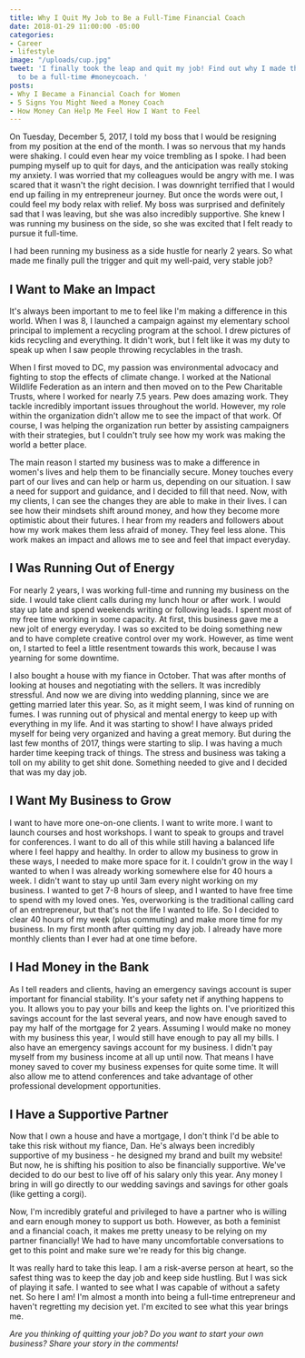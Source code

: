 ```yaml
---
title: Why I Quit My Job to Be a Full-Time Financial Coach
date: 2018-01-29 11:00:00 -05:00
categories:
- Career
- lifestyle
image: "/uploads/cup.jpg"
tweet: 'I finally took the leap and quit my job! Find out why I made the decision
  to be a full-time #moneycoach. '
posts:
- Why I Became a Financial Coach for Women
- 5 Signs You Might Need a Money Coach
- How Money Can Help Me Feel How I Want to Feel
---
```


On Tuesday, December 5, 2017, I told my boss that I would be resigning from my position at the end of the month. I was so nervous that my hands were shaking. I could even hear my voice trembling as I spoke. I had been pumping myself up to quit for days, and the anticipation was really stoking my anxiety. I was worried that my colleagues would be angry with me. I was scared that it wasn't the right decision. I was downright terrified that I would end up failing in my entrepreneur journey. But once the words were out, I could feel my body relax with relief. My boss was surprised and definitely sad that I was leaving, but she was also incredibly supportive. She knew I was running my business on the side, so she was excited that I felt ready to pursue it full-time. 

I had been running my business as a side hustle for nearly 2 years. So what made me finally pull the trigger and quit my well-paid, very stable job?

## I Want to Make an Impact

It's always been important to me to feel like I'm making a difference in this world. When I was 8, I launched a campaign against my elementary school principal to implement a recycling program at the school. I drew pictures of kids recycling and everything. It didn't work, but I felt like it was my duty to speak up when I saw people throwing recyclables in the trash.

When I first moved to DC, my passion was environmental advocacy and fighting to stop the effects of climate change. I worked at the National Wildlife Federation as an intern and then moved on to the Pew Charitable Trusts, where I worked for nearly 7.5 years. Pew does amazing work. They tackle incredibly important issues throughout the world. However, my role within the organization didn't allow me to see the impact of that work. Of course, I was helping the organization run better by assisting campaigners with their strategies, but I couldn't truly see how my work was making the world a better place.

The main reason I started my business was to make a difference in women's lives and help them to be financially secure. Money touches every part of our lives and can help or harm us, depending on our situation. I saw a need for support and guidance, and I decided to fill that need. Now, with my clients, I can see the changes they are able to make in their lives. I can see how their mindsets shift around money, and how they become more optimistic about their futures. I hear from my readers and followers about how my work makes them less afraid of money. They feel less alone. This work makes an impact and allows me to see and feel that impact everyday. 

## I Was Running Out of Energy

For nearly 2 years, I was working full-time and running my business on the side. I would take client calls during my lunch hour or after work. I would stay up late and spend weekends writing or following leads. I spent most of my free time working in some capacity. At first, this business gave me a new jolt of energy everyday. I was so excited to be doing something new and to have complete creative control over my work. However, as time went on, I started to feel a little resentment towards this work, because I was yearning for some downtime. 

I also bought a house with my fiance in October. That was after months of looking at houses and negotiating with the sellers. It was incredibly stressful. And now we are diving into wedding planning, since we are getting married later this year. So, as it might seem, I was kind of running on fumes. I was running out of physical and mental energy to keep up with everything in my life. And it was starting to show! I have always prided myself for being very organized and having a great memory. But during the last few months of 2017, things were starting to slip. I was having a much harder time keeping track of things. The stress and business was taking a toll on my ability to get shit done. Something needed to give and I decided that was my day job.

## I Want My Business to Grow

I want to have more one-on-one clients. I want to write more. I want to launch courses and host workshops. I want to speak to groups and travel for conferences. I want to do all of this while still having a balanced life where I feel happy and healthy. In order to allow my business to grow in these ways, I needed to make more space for it. I couldn't grow in the way I wanted to when I was already working somewhere else for 40 hours a week. I didn't want to stay up until 3am every night working on my business. I wanted to get 7-8 hours of sleep, and I wanted to have free time to spend with my loved ones. Yes, overworking is the traditional calling card of an entrepreneur, but that's not the life I wanted to life. So I decided to clear 40 hours of my week (plus commuting) and make more time for my business. In my first month after quitting my day job. I already have more monthly clients than I ever had at one time before. 

## I Had Money in the Bank

As I tell readers and clients, having an emergency savings account is super important for financial stability. It's your safety net if anything happens to you. It allows you to pay your bills and keep the lights on. I've prioritized this savings account for the last several years, and now have enough saved to pay my half of the mortgage for 2 years. Assuming I would make no money with my business this year, I would still have enough to pay all my bills. I also have an emergency savings account for my business. I didn't pay myself from my business income at all up until now. That means I have money saved to cover my business expenses for quite some time. It will also allow me to attend conferences and take advantage of other professional development opportunities.

## I Have a Supportive Partner

Now that I own a house and have a mortgage, I don't think I'd be able to take this risk without my fiance, Dan. He's always been incredibly supportive of my business - he designed my brand and built my website! But now, he is shifting his position to also be financially supportive. We've decided to do our best to live off of his salary only this year. Any money I bring in will go directly to our wedding savings and savings for other goals (like getting a corgi). 

Now, I'm incredibly grateful and privileged to have a partner who is willing and earn enough money to support us both. However, as both a feminist and a financial coach, it makes me pretty uneasy to be relying on my partner financially! We had to have many uncomfortable conversations to get to this point and make sure we're ready for this big change. 

It was really hard to take this leap. I am a risk-averse person at heart, so the safest thing was to keep the day job and keep side hustling. But I was sick of playing it safe. I wanted to see what I was capable of without a safety net. So here I am! I'm almost a month into being a full-time entrepreneur and haven't regretting my decision yet. I'm excited to see what this year brings me.

*Are you thinking of quitting your job? Do you want to start your own business? Share your story in the comments!*